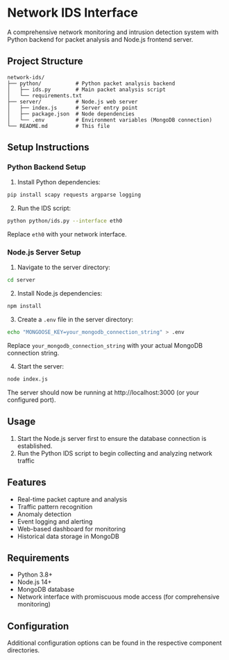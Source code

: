 # Network IDS Interface

A comprehensive network monitoring and intrusion detection system with Python backend for packet analysis and Node.js frontend server.

## Project Structure

```
network-ids/
├── python/           # Python packet analysis backend
│   ├── ids.py        # Main packet analysis script
│   └── requirements.txt
├── server/           # Node.js web server
│   ├── index.js      # Server entry point
│   ├── package.json  # Node dependencies
│   └── .env          # Environment variables (MongoDB connection)
└── README.md         # This file
```

## Setup Instructions

### Python Backend Setup

1. Install Python dependencies:

```bash
pip install scapy requests argparse logging
```

2. Run the IDS script:

```bash
python python/ids.py --interface eth0
```

Replace `eth0` with your network interface.

### Node.js Server Setup

1. Navigate to the server directory:

```bash
cd server
```

2. Install Node.js dependencies:

```bash
npm install
```

3. Create a `.env` file in the server directory:

```bash
echo "MONGOOSE_KEY=your_mongodb_connection_string" > .env
```

Replace `your_mongodb_connection_string` with your actual MongoDB connection string.

4. Start the server:

```bash
node index.js
```

The server should now be running at http://localhost:3000 (or your configured port).

## Usage

1. Start the Node.js server first to ensure the database connection is established.
2. Run the Python IDS script to begin collecting and analyzing network traffic

## Features

- Real-time packet capture and analysis
- Traffic pattern recognition
- Anomaly detection
- Event logging and alerting
- Web-based dashboard for monitoring
- Historical data storage in MongoDB

## Requirements

- Python 3.8+
- Node.js 14+
- MongoDB database
- Network interface with promiscuous mode access (for comprehensive monitoring)

## Configuration

Additional configuration options can be found in the respective component directories.
